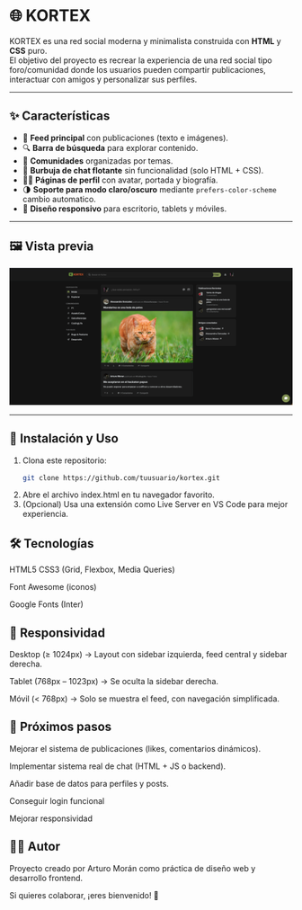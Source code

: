 # 🌐 KORTEX

KORTEX es una red social moderna y minimalista construida con **HTML** y **CSS** puro.  
El objetivo del proyecto es recrear la experiencia de una red social tipo foro/comunidad donde los usuarios pueden compartir publicaciones, interactuar con amigos y personalizar sus perfiles.

---

## ✨ Características

- 📰 **Feed principal** con publicaciones (texto e imágenes).  
- 🔍 **Barra de búsqueda** para explorar contenido.  
- 👥 **Comunidades** organizadas por temas.  
- 📩 **Burbuja de chat flotante** sin funcionalidad (solo HTML + CSS).  
- 🧑‍💻 **Páginas de perfil** con avatar, portada y biografía.  
- 🌗 **Soporte para modo claro/oscuro** mediante `prefers-color-scheme` cambio automatico.  
- 📱 **Diseño responsivo** para escritorio, tablets y móviles.  

---

## 🖼️ Vista previa

![](assets/image.png)

---

## 🚀 Instalación y Uso

1. Clona este repositorio:
   ```bash
   git clone https://github.com/tuusuario/kortex.git

2. Abre el archivo index.html en tu navegador favorito.
3. (Opcional) Usa una extensión como Live Server en VS Code para mejor experiencia.


## 🛠️ Tecnologías

HTML5
CSS3 (Grid, Flexbox, Media Queries)

Font Awesome (iconos)

Google Fonts (Inter)


## 📱 Responsividad
Desktop (≥ 1024px) → Layout con sidebar izquierda, feed central y sidebar derecha.

Tablet (768px – 1023px) → Se oculta la sidebar derecha.

Móvil (< 768px) → Solo se muestra el feed, con navegación simplificada.


## 🔮 Próximos pasos
 Mejorar el sistema de publicaciones (likes, comentarios dinámicos).

 Implementar sistema real de chat (HTML + JS o backend).

 Añadir base de datos para perfiles y posts.

 Conseguir login funcional

 Mejorar responsividad

## 👨‍💻 Autor
Proyecto creado por Arturo Morán como práctica de diseño web y desarrollo frontend.

Si quieres colaborar, ¡eres bienvenido! 🙌
